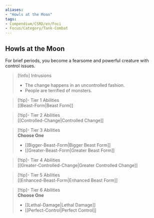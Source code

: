```yaml
---
aliases:
- "Howls at the Moon"
tags:
- Compendium/CSRD/en/Foci
- Focus/Category/Tank-Combat
---
```


  
## Howls at the Moon  
For brief periods, you become a fearsome and powerful creature with control issues.  

>[!info] Intrusions  
>- The change happens in an uncontrolled fashion.  
>- People are terrified of monsters.  


>[!tip]- Tier 1 Abilities  
> [[Beast-Form|Beast Form]]  


>[!tip]- Tier 2 Abilities  
> [[Controlled-Change|Controlled Change]]  


>[!tip]- Tier 3 Abilities  
> **Choose One**  
>- [[Bigger-Beast-Form|Bigger Beast Form]]  
>- [[Greater-Beast-Form|Greater Beast Form]]  


>[!tip]- Tier 4 Abilities  
> [[Greater-Controlled-Change|Greater Controlled Change]]  


>[!tip]- Tier 5 Abilities  
> [[Enhanced-Beast-Form|Enhanced Beast Form]]  


>[!tip]- Tier 6 Abilities  
> **Choose One**  
>- [[Lethal-Damage|Lethal Damage]]  
>- [[Perfect-Control|Perfect Control]]